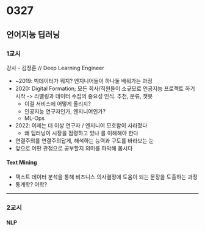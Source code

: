 # 0327
## 언어지능 딥러닝
### 1교시
강사 - 김정훈 // Deep Learning Engineer
- ~2019: 빅데이터가 뭐지? 엔지니어들이 하나둘 배워가는 과정
- 2020: Digital Formation; 모든 회사/직원들이 소규모로 인공지능 프로젝트 하기 시작 -> 라벨링과 데이터 수집의 중요성 인식. 추천, 분류, 챗봇
    - 이걸 서비스에 어떻게 올리지?
    - 인공지능 연구자인가, 엔지니어인가?
    - ML-Ops
- 2022: 이제는 더 이상 연구자 / 엔지니어 모호함이 사라졌다
    - 왜 딥러닝이 시장을 점령하고 있나 를 이해해야 한다
- 연결주의를 연결주의답게, 해석하는 능력과 구도를 바라보는 눈
- 앞으로 어떤 관점으로 공부할지 의미를 파악해 봅시다

#### Text Mining 
- 텍스트 데이터 분석을 통해 비즈니스 의사결정에 도움이 되는 문장을 도출하는 과정
- 통계학? 어학? 
---
### 2교시
#### NLP
